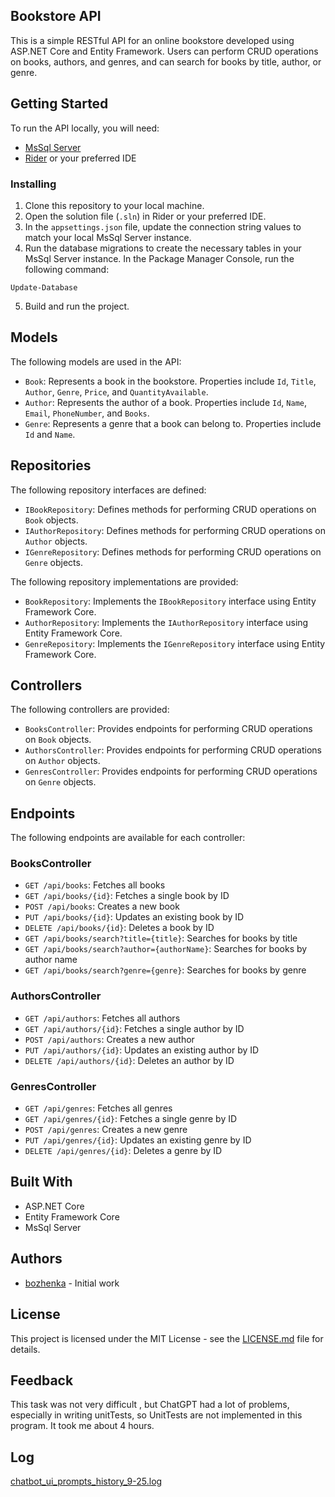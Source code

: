 ## Bookstore API

This is a simple RESTful API for an online bookstore developed using ASP.NET Core and Entity Framework. Users can perform CRUD operations on books, authors, and genres, and can search for books by title, author, or genre.

## Getting Started

To run the API locally, you will need:

- [MsSql Server](https://www.microsoft.com/en-us/sql-server/sql-server-downloads)
- [Rider](https://www.jetbrains.com/rider/) or your preferred IDE

### Installing

1. Clone this repository to your local machine.
2. Open the solution file (`.sln`) in Rider or your preferred IDE.
3. In the `appsettings.json` file, update the connection string values to match your local MsSql Server instance.
4. Run the database migrations to create the necessary tables in your MsSql Server instance. In the Package Manager Console, run the following command:
```
Update-Database
```
5. Build and run the project.

## Models

The following models are used in the API:

- `Book`: Represents a book in the bookstore. Properties include `Id`, `Title`, `Author`, `Genre`, `Price`, and `QuantityAvailable`.
- `Author`: Represents the author of a book. Properties include `Id`, `Name`, `Email`, `PhoneNumber`, and `Books`.
- `Genre`: Represents a genre that a book can belong to. Properties include `Id` and `Name`.

## Repositories

The following repository interfaces are defined:

- `IBookRepository`: Defines methods for performing CRUD operations on `Book` objects.
- `IAuthorRepository`: Defines methods for performing CRUD operations on `Author` objects.
- `IGenreRepository`: Defines methods for performing CRUD operations on `Genre` objects.

The following repository implementations are provided:

- `BookRepository`: Implements the `IBookRepository` interface using Entity Framework Core.
- `AuthorRepository`: Implements the `IAuthorRepository` interface using Entity Framework Core.
- `GenreRepository`: Implements the `IGenreRepository` interface using Entity Framework Core.

## Controllers

The following controllers are provided:

- `BooksController`: Provides endpoints for performing CRUD operations on `Book` objects.
- `AuthorsController`: Provides endpoints for performing CRUD operations on `Author` objects.
- `GenresController`: Provides endpoints for performing CRUD operations on `Genre` objects.

## Endpoints

The following endpoints are available for each controller:

### BooksController

- `GET /api/books`: Fetches all books
- `GET /api/books/{id}`: Fetches a single book by ID
- `POST /api/books`: Creates a new book
- `PUT /api/books/{id}`: Updates an existing book by ID
- `DELETE /api/books/{id}`: Deletes a book by ID
- `GET /api/books/search?title={title}`: Searches for books by title
- `GET /api/books/search?author={authorName}`: Searches for books by author name
- `GET /api/books/search?genre={genre}`: Searches for books by genre

### AuthorsController

- `GET /api/authors`: Fetches all authors
- `GET /api/authors/{id}`: Fetches a single author by ID
- `POST /api/authors`: Creates a new author
- `PUT /api/authors/{id}`: Updates an existing author by ID
- `DELETE /api/authors/{id}`: Deletes an author by ID

### GenresController

- `GET /api/genres`: Fetches all genres
- `GET /api/genres/{id}`: Fetches a single genre by ID
- `POST /api/genres`: Creates a new genre
- `PUT /api/genres/{id}`: Updates an existing genre by ID
- `DELETE /api/genres/{id}`: Deletes a genre by ID

## Built With

- ASP.NET Core
- Entity Framework Core
- MsSql Server

## Authors

- [bozhenka](https://github.com/bozhenkaaa) - Initial work

## License

This project is licensed under the MIT License - see the [LICENSE.md](LICENSE.md) file for details.

## Feedback

This task was not very difficult , but ChatGPT had a lot of problems, especially in writing unitTests, so UnitTests are not implemented in this program. It took me about 4 hours.

## Log

[chatbot_ui_prompts_history_9-25.log](https://github.com/bozhenkaaa/Task2/files/12713698/chatbot_ui_prompts_history_9-25.log)





